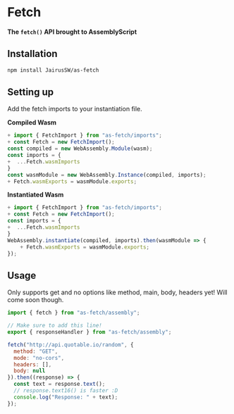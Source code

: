 # Fetch

**The `fetch()` API brought to AssemblyScript**

## Installation

```bash
npm install JairusSW/as-fetch
```

## Setting up

Add the fetch imports to your instantiation file.

**Compiled Wasm**
```js
+ import { FetchImport } from "as-fetch/imports";
+ const Fetch = new FetchImport();
const compiled = new WebAssembly.Module(wasm);
const imports = {
+  ...Fetch.wasmImports
}
const wasmModule = new WebAssembly.Instance(compiled, imports);
+ Fetch.wasmExports = wasmModule.exports;
```

**Instantiated Wasm**
```js
+ import { FetchImport } from "as-fetch/imports";
+ const Fetch = new FetchImport();
const imports = {
+  ...Fetch.wasmImports
}
WebAssembly.instantiate(compiled, imports).then(wasmModule => {
    + Fetch.wasmExports = wasmModule.exports;
});
```

## Usage

Only supports get and no options like method, main, body, headers yet!
Will come soon though.

```js
import { fetch } from "as-fetch/assembly";

// Make sure to add this line!
export { responseHandler } from "as-fetch/assembly";

fetch("http://api.quotable.io/random", {
  method: "GET",
  mode: "no-cors",
  headers: [],
  body: null
}).then((response) => {
  const text = response.text();
  // response.text16() is faster :D
  console.log("Response: " + text);
});
```